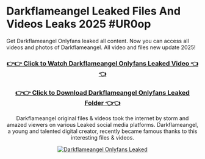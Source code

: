 # Darkflameangel Leaked Files And Videos Leaks 2025 #UR0op

Get Darkflameangel Onlyfans leaked all content. Now you can access all videos and photos of Darkflameangel. All video and files new update 2025!
<div align="center" title="Darkflameangel Onlyfans Leaked">
  
### [👉👉 Click to Watch Darkflameangel Onlyfans Leaked Video 👈👈](https://links2leaks.com?utm_source=darkflameangel&utm_medium=gitfeb)  
### [👉👉 Click to Download Darkflameangel Onlyfans Leaked Folder 👈👈](https://links2leaks.com?utm_source=darkflameangel&utm_medium=gitfeb)  

Darkflameangel original files & videos took the internet by storm and amazed viewers on various Leaked social media platforms. Darkflameangel, a young and talented digital creator, recently became famous thanks to this interesting files & videos.

[![Darkflameangel Onlyfans Leaked](https://i.ibb.co/93hzkbrt/l2l.gif)](https://links2leaks.com?utm_source=darkflameangel&utm_medium=gitfeb)  

</div>
